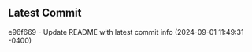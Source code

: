 
## Latest Commit
e96f669 - Update README with latest commit info (2024-09-01 11:49:31 -0400) <Yunxi-Zhou>
